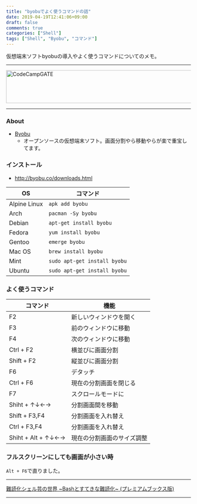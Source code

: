 ```yaml
---
title: "byobuでよく使うコマンドの話"
date: 2019-04-19T12:41:06+09:00
draft: false
comments: true
categories: ["Shell"]
tags: ["Shell", "Byobu", "コマンド"]
---
```


仮想端末ソフトbyobuの導入やよく使うコマンドについてのメモ。

 <!--more-->

 ___

 <a href="https://t.afi-b.com/visit.php?guid=ON&a=99886h-W336947J&p=J690746r" target="_blank" rel="nofollow"><img src="https://www.afi-b.com/upload_image/9886-1534983315-3.jpg" width="728" height="90" style="border:none;" alt="CodeCampGATE" /></a><img src="https://t.afi-b.com/lead/99886h/J690746r/W336947J" width="1" height="1" style="border:none;" />

 ___

### About

- [Byobu](http://byobu.co/)
    - オープンソースの仮想端末ソフト。画面分割やら移動やらが楽で重宝してます。

### インストール

- http://byobu.co/downloads.html

|  OS  |  コマンド  |
| ---- | ---- |
| Alpine Linux | `apk add byobu` |
| Arch | `pacman -Sy byobu` |
| Debian | `apt-get install byobu` |
| Fedora | `yum install byobu` |
| Gentoo | `emerge byobu` |
| Mac OS | `brew install byobu` |
| Mint | `sudo apt-get install byobu` |
| Ubuntu | `sudo apt-get install byobu` |

### よく使うコマンド

|  コマンド  |  機能  |
| ---- | ---- |
| F2 | 新しいウィンドウを開く |
| F3 | 前のウィンドウに移動 |
| F4 | 次のウィンドウに移動 |
| Ctrl + F2 | 横並びに画面分割 |
| Shift + F2 | 縦並びに画面分割 |
| F6 | デタッチ |
| Ctrl + F6 | 現在の分割画面を閉じる |
| F7 | スクロールモードに |
| Shiht + ↑↓←→ | 分割画面間を移動 |
| Shift + F3,F4 | 分割画面を入れ替え |
| Ctrl + F3,F4 | 分割画面を入れ替え |
| Shiht + Alt + ↑↓←→ | 現在の分割画面のサイズ調整 |

### フルスクリーンにしても画面が小さい時

`Alt + F6`で直りました。

___

<a target="_blank" href="//af.moshimo.com/af/c/click?a_id=1414800&amp;p_id=170&amp;pc_id=185&amp;pl_id=4062&amp;url=https%3A%2F%2Fwww.amazon.co.jp%2F%25E9%259B%25A3%25E8%25AA%25AD%25E5%258C%2596%25E3%2582%25B7%25E3%2582%25A7%25E3%2583%25AB%25E8%258A%25B8%25E3%2581%25AE%25E4%25B8%2596%25E7%2595%258C-~Bash%25E3%2581%25A8%25E3%2581%2599%25E3%2581%25A6%25E3%2581%258D%25E3%2581%25AA%25E9%259B%25A3%25E8%25AA%25AD%25E5%258C%2596~-%25E3%2583%2597%25E3%2583%25AC%25E3%2583%259F%25E3%2582%25A2%25E3%2583%25A0%25E3%2583%2596%25E3%2583%2583%25E3%2582%25AF%25E3%2582%25B9%25E7%2589%2588-kanata%2Fdp%2F4839969698" rel="nofollow"><img src="https://images-fe.ssl-images-amazon.com/images/I/51RCL5l5AnL._SL160_.jpg" alt="" style="border: none;" /><br />難読化シェル芸の世界 ~Bashとすてきな難読化~ (プレミアムブックス版)</a><img src="//i.moshimo.com/af/i/impression?a_id=1414800&amp;p_id=170&amp;pc_id=185&amp;pl_id=4062" alt="" width="1" height="1" style="border: 0px;" />

___
